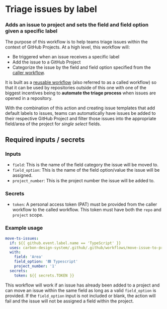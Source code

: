 # Triage issues by label
### Adds an issue to project and sets the field and field option given a specific label

The purpose of this workflow is to help teams triage issues within the context of GitHub Projects. At a high level, this workflow will:

- Be triggered when an issue receives a specific label
- Add the issue to a GitHub Project
- Categorize the issue by the field and field option specified from the [caller workflow](https://docs.github.com/en/actions/using-workflows/reusing-workflows#example-caller-workflow).

It is built as a [reusable workflow](https://docs.github.com/en/actions/using-workflows/reusing-workflows) (also referred to as a called workflow) so that it can be used by repositories outside of this one with one of the biggest incentives being to **automate the triage process** when issues are opened in a repository.

With the combination of this action and creating issue templates that add default labels to issues, teams can automatically have issues be added to their respective GitHub Project and filter those issues into the appropriate field/area of the project for _single select_ fields.

## Required inputs / secrets

### Inputs

- `field`: This is the name of the field category the issue will be moved to.
- `field_option`: This is the name of the field option/value the issue will be assigned.
- `project_number`: This is the project number the issue will be added to.

### Secrets

- `token`: A personal access token (PAT) must be provided from the caller workflow to the called workflow. This token must have both the `repo` and `project` scope.

### Example usage

```yml
move-ts-issues:
  if: ${{ github.event.label.name == 'TypeScript' }}
  uses: carbon-design-system/.github/.github/workflows/move-issue-to-project-and-set-fields.yml
  with:
    field: 'Area'
    field_option: '🟦 Typescript'
    project_number: '1'
  secrets:
    token: ${{ secrets.TOKEN }}
```

This workflow will work if an issue has already been added to a project and can move an issue within the same field as long as a valid `field_option` is provided. If the `field_option` input is not included or blank, the action will fail and the issue will not be assigned a field within the project.
